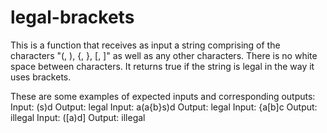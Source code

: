 # legal-brackets

This is a function that receives as input a string comprising of the characters "(, ), {, }, [, ]" as well as any other characters. There is no white space between characters. It returns true if the string is legal in the way it uses brackets.

These are some examples of expected inputs and corresponding outputs:
Input: (s)d          Output: legal
Input: a(a{b}s)d     Output: legal
Input: {a[b]c        Output: illegal
Input: ([a)d]        Output: illegal
